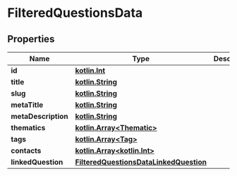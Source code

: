 # FilteredQuestionsData

## Properties
Name | Type | Description | Notes
------------ | ------------- | ------------- | -------------
**id** | [**kotlin.Int**](.md) |  |  [optional]
**title** | [**kotlin.String**](.md) |  |  [optional]
**slug** | [**kotlin.String**](.md) |  |  [optional]
**metaTitle** | [**kotlin.String**](.md) |  |  [optional]
**metaDescription** | [**kotlin.String**](.md) |  |  [optional]
**thematics** | [**kotlin.Array&lt;Thematic&gt;**](Thematic.md) |  |  [optional]
**tags** | [**kotlin.Array&lt;Tag&gt;**](Tag.md) |  |  [optional]
**contacts** | [**kotlin.Array&lt;kotlin.Int&gt;**](.md) |  |  [optional]
**linkedQuestion** | [**FilteredQuestionsDataLinkedQuestion**](FilteredQuestionsDataLinkedQuestion.md) |  |  [optional]
